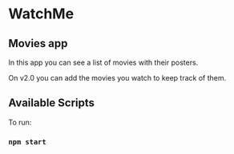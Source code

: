 # WatchMe

## Movies app

In this app you can see a list of movies with their posters.

On v2.0 you can add the movies you watch to keep track of them.

## Available Scripts

To run:

### `npm start`
